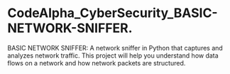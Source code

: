 # CodeAlpha_CyberSecurity_BASIC-NETWORK-SNIFFER.
BASIC NETWORK SNIFFER:  A network sniffer in Python that captures and analyzes network traffic. This project will help you understand how data flows on a network and how network packets are structured.
